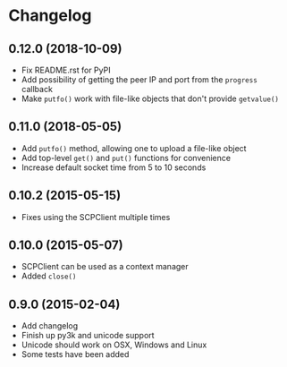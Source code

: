 # Changelog

## 0.12.0 (2018-10-09)

- Fix README.rst for PyPI
- Add possibility of getting the peer IP and port from the `progress` callback
- Make `putfo()` work with file-like objects that don't provide `getvalue()`

## 0.11.0 (2018-05-05)

- Add `putfo()` method, allowing one to upload a file-like object
- Add top-level `get()` and `put()` functions for convenience
- Increase default socket time from 5 to 10 seconds

## 0.10.2 (2015-05-15)

- Fixes using the SCPClient multiple times

## 0.10.0 (2015-05-07)

- SCPClient can be used as a context manager
- Added `close()`

## 0.9.0 (2015-02-04)

- Add changelog
- Finish up py3k and unicode support
- Unicode should work on OSX, Windows and Linux
- Some tests have been added

